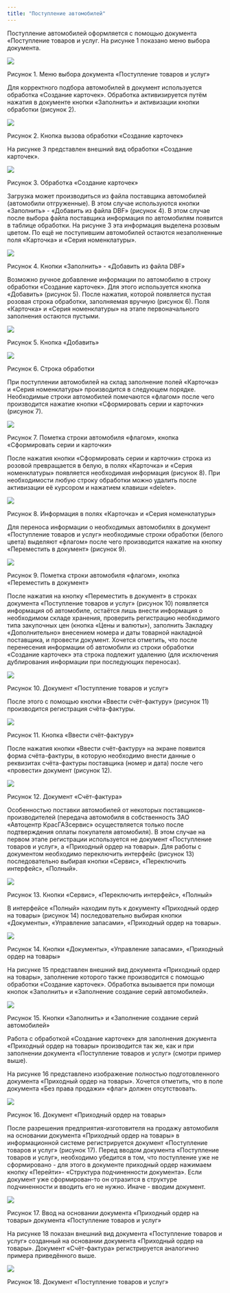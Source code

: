 ```yaml
---
title: "Поступление автомобилей"
---
```


Поступление автомобилей оформляется с помощью документа «Поступление товаров и услуг. На рисунке 1 показано меню выбора документа.

![](_attach/lu20443snoa_tmp_bdfc3f218d7e10eb.png)

Рисунок 1. Меню выбора документа «Поступление товаров и услуг»

Для корректного подбора автомобилей в документ используется обработка «Создание карточек». Обработка активизируется путём нажатия в документе кнопки «Заполнить» и активизации кнопки обработки (рисунок 2).

![](_attach/lu20443snoa_tmp_b9362e6188f22ce2.jpg)

Рисунок 2. Кнопка вызова обработки «Создание карточек»

На рисунке 3 представлен внешний вид обработки «Создание карточек».

![](_attach/lu20443snoa_tmp_5673b692a442ba48.png)

Рисунок 3. Обработка «Создание карточек»

Загрузка может производиться из файла поставщика автомобилей (автомобили отгруженные). В этом случае используются кнопки «Заполнить» - «Добавить из файла DBF» (рисунок 4). В этом случае после выбора файла поставщика информация по автомобилям появится в таблице обработки. На рисунке 3 эта информация выделена розовым цветом. По ещё не поступившим автомобилей остаются незаполненные поля «Карточка» и «Серия номенклатуры».

![](_attach/lu20443snoa_tmp_e4a5dff6daa4e710.jpg)

Рисунок 4. Кнопки «Заполнить» - «Добавить из файла DBF»

Возможно ручное добавление информации по автомобилю в строку обработки «Создание карточек». Для этого используется кнопка «Добавить» (рисунок 5). После нажатия, которой появляется пустая розовая строка обработки, заполняемая вручную (рисунок 6). Поля «Карточка» и «Серия номенклатуры» на этапе первоначального заполнения остаются пустыми.

![](_attach/lu20443snoa_tmp_bd5099e307db66ea.jpg)

Рисунок 5. Кнопка «Добавить»

![](_attach/lu20443snoa_tmp_a09645b3f5859ab.png)

Рисунок 6. Строка обработки

При поступлении автомобилей на склад заполнение полей «Карточка» и «Серия номенклатуры» производится в следующем порядке. Необходимые строки автомобилей помечаются «флагом» после чего производится нажатие кнопки «Сформировать серии и карточки» (рисунок 7).

![](_attach/lu20443snoa_tmp_facdfff0bfb8714.jpg)

Рисунок 7. Пометка строки автомобиля «флагом», кнопка «Сформировать серии и карточки»

После нажатия кнопки «Сформировать серии и карточки» строка из розовой превращается в белую, в полях «Карточка» и «Серия номенклатуры» появляется необходимая информация (рисунок 8). При необходимости любую строку обработки можно удалить после активизации её курсором и нажатием клавиши «delete».

![](_attach/lu20443snoa_tmp_352f68e805b5585e.jpg)

Рисунок 8. Информация в полях «Карточка» и «Серия номенклатуры»

Для переноса информации о необходимых автомобилях в документ «Поступление товаров и услуг» необходимые строки обработки (белого цвета) выделяют «флагом» после чего производится нажатие на кнопку «Переместить в документ» (рисунок 9).

![](_attach/lu20443snoa_tmp_e45fc356939f1de2.jpg)

Рисунок 9. Пометка строки автомобиля «флагом», кнопка «Переместить в документ»

После нажатия на кнопку «Переместить в документ» в строках документа «Поступление товаров и услуг» (рисунок 10) появляется информация об автомобиле, остаётся лишь внести информация о необходимом складе хранения, проверить регистрацию необходимого типа закупочных цен (кнопка «Цены и валюты»), заполнить Закладку «Дополнительно» внесением номера и даты товарной накладной поставщика, и провести документ. Хочется отметить, что после перенесения информации об автомобили из строки обработки «Создание карточек» эта строка подлежит удалению (для исключения дублирования информации при последующих переносах).

![](_attach/lu20443snoa_tmp_98f8eeb44a60572.png)

Рисунок 10. Документ «Поступление товаров и услуг»

После этого с помощью кнопки «Ввести счёт-фактуру» (рисунок 11) производится регистрация счёта-фактуры.

![](_attach/lu20443snoa_tmp_f44f9ce8970ee3bd.jpg)

Рисунок 11. Кнопка «Ввести счёт-фактуру»

После нажатия кнопки «Ввести счёт-фактуру» на экране появится форма счёта-фактуры, в которую необходимо внести данные о реквизитах счёта-фактуры поставщика (номер и дата) после чего «провести» документ (рисунок 12).

![](_attach/lu20443snoa_tmp_ba486a216c0acdfb.png)

Рисунок 12. Документ «Счёт-фактура»

Особенностью поставки автомобилей от некоторых поставщиков-производителей (передача автомобиля в собственность ЗАО «Автоцентр КрасГАЗсервис» осуществляется только после подтверждения оплаты покупателя автомобиля). В этом случае на первом этапе регистрации используется не документ «Поступление товаров и услуг», а «Приходный ордер на товары». Для работы с документом необходимо переключить интерфейс (рисунок 13) последовательно выбирая кнопки «Сервис», «Переключить интерфейс», «Полный».

![](_attach/lu20443snoa_tmp_ba486a216c0acdfb%201.png)

Рисунок 13. Кнопки «Сервис», «Переключить интерфейс», «Полный»

В интерфейсе «Полный» находим путь к документу «Приходный ордер на товары» (рисунок 14) последовательно выбирая кнопки «Документы», «Управление запасами», «Приходный ордер на товары».

![](_attach/lu20443snoa_tmp_12459eef7c110000.png)

Рисунок 14. Кнопки «Документы», «Управление запасами», «Приходный ордер на товары»

На рисунке 15 представлен внешний вид документа «Приходный ордер на товары», заполнение которого также производится с помощью обработки «Создание карточек». Обработка вызывается при помощи кнопок «Заполнить» и «Заполнение создание серий автомобилей».

![](_attach/lu20443snoa_tmp_7ad757f05f9a64f4.jpg)

Рисунок 15. Кнопки «Заполнить» и «Заполнение создание серий автомобилей»

Работа с обработкой «Создание карточек» для заполнения документа «Приходный ордер на товары» производится так же, как и при заполнении документа «Поступление товаров и услуг» (смотри пример выше).

На рисунке 16 представлено изображение полностью подготовленного документа «Приходный ордер на товары». Хочется отметить, что в поле документа «Без права продажи» «флаг» должен отсутствовать.

![](_attach/lu20443snoa_tmp_db5d3ae5279f4ecc.jpg)

Рисунок 16. Документ «Приходный ордер на товары»

После разрешения предприятия-изготовителя на продажу автомобиля на основании документа «Приходный ордер на товары» в информационной системе регистрируется документ «Поступление товаров и услуг» (рисунок 17). Перед вводом документа «Поступление товаров и услуг», необходимо убедится в том, что поступление уже не сформировано - для этого в документе приходный ордер нажимаем кнопку «Перейти»- «Структура подчиненности документа». Если документ уже сформирован-то он отразится в структуре подчиненности и вводить его не нужно. Иначе - вводим документ.

![](_attach/lu20443snoa_tmp_22575b324c33303e.jpg)

Рисунок 17. Ввод на основании документа «Приходный ордер на товары» документа «Поступление товаров и услуг»

На рисунке 18 показан внешний вид документа «Поступление товаров и услуг» созданный на основании документа «Приходный ордер на товары». Документ «Счёт-фактура» регистрируется аналогично примера приведённого выше.

![](_attach/lu20443snoa_tmp_64600abb54f71ab7.png)

Рисунок 18. Документ «Поступление товаров и услуг»